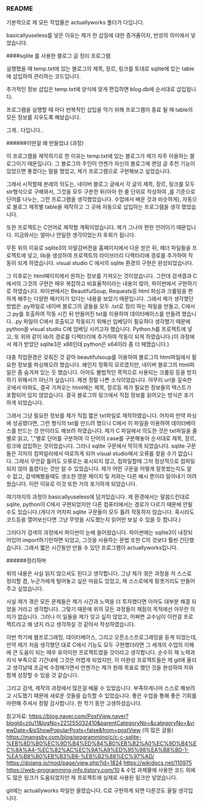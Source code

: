 ### README

기본적으로 제 모든 작업물은 actuallyworks 폴더가 다입니다.

basicallyuseless를 넣은 이유는 제가 한 삽질에 대한 증거품이자,
반성의 의미에서 넣었습니다.

####sqlite 를 사용한 블로그 글 정리 프로그램

실행했을 때 temp.txt에 있는 블로그의 제목, 장르, 링크를 토대로 sqlite에 있는 table에
삽입하여 관리하는 코드입니다.

추가적인 정보 삽입은 temp.txt에 양식에 맞게 편집하면 blog.db에 순서대로 삽입됩니다.

프로그램을 실행할 때 마다 반복적인 삽입을 막기 위해 프로그램이 종료 될 때
table의 모든 정보를 지우도록 해놨습니다.

그게.. 다입니다..













######이딴걸 왜 만들었냐 (과정)

이 프로그램을 제작하기로 한 이유는 temp.txt에 있는 블로그가 제가 자주 이용하는 블로그이기 때문입니다.
그 블로그의 주인이 언젠가 자신의 블로그에 랜덤 글 추천 기능이 있었으면 좋겠다는 말을 했었고, 제가 프로그램으로 구현해보고 싶었습니다.

그래서 시작할때 본래의 의도는, 네이버 블로그 글에서 각 글의 제목, 장르, 링크를 모두 str형식으로 구해와서, 그것을 모두 구분한 뒤(아마 한 줄 단위로 작성하여 ,를 기준으로 단어를 나누는, 그런 프로그램을 생각했었습니다. 수업에서 배운 것과 비슷하게),
자동으로 블로그 제목별 table을 제작하고 그 곳에 자동으로 삽입하는 프로그램을 생각 했었습니다. 

또한 프로젝트는 C언어로 제작할 계획이었습니다. 제가 그나마 편한 언어이기 때문입니다. 지금와서는 얼마나 안일한 생각이었는지 후회가 됩니다.

무튼 위의 이유로 sqlite3의 아말감버젼을 홈페이지에서 다운 받은 뒤, 헤더 파일들을 프로젝트에 넣고, lib을 생성하여 프로젝트의 라이브러리 디렉터리에 경로를 추가하여 작동이 되게 하였습니다.
visual studio C 에서의 sqlite 환경의 구현은 완성되었습니다.

그 이후로는 html페이지에서 원하는 정보를 가져오는 것이었습니다. 그런데 검색결과 C에서의 그것의 구현은 매우 복잡하고 비효율적이라는 내용이 많아, 파이썬에서 구현하기로 하였습니다. 파이썬에서는 BeautifulSoup, Requests등 html 파싱과 크롤링을
편하게 해주는 다양한 패키지가 있다는 내용을 보았기 때문입니다.
그래서 제가 생각했던 방법은 .py파일로 네이버 블로그의 글들을 모두 .txt로 정리 하는 파일을 만들고, C에서 그 py를 호출하여 작동 시킨 뒤 만들어진 txt를 이용하여 데이터베이스를 만들려 했습니다.
.py 파일이 C에서 호출되고 작동되기 위해선 임베딩이 필요하다 생각했기 때문에 python을 visual studio C에 임베딩 시키고자 했습니다.
Python.h를 프로젝트에 넣고, 또 위와 같이 lib의 경로를 디렉터리에 추가하여 작동이 되게 하였습니다.(이 과정에서 제가 받았던 sqlite3은 x86인데 python은 x64이라 좀 더 헤맸습니다.)

대충 작업환경은 갖춰진 것 같아 beautifulsoup를 이용하여 블로그의 html파일에서 필요한 정보를 파싱해오려 했습니다.
왜인지 정확히 모르겠지만, 네이버 블로그의 html파일은 좀 숨겨져 있는 듯 했습니다. 아마도 불법적인 목적으로 사용되는 크롤링 등을 방지하기 위해서가 아닌가 싶습니다.
제겐 정말 나쁜 소식이었습니다. 아무리 url을 깊숙한 곳에서 따와도, 결국 가져오는 html에는 제목, 장르등 제가 필요한 정보들의 텍스트가 포함되어 있지 않았습니다.
결국 블로그의 링크에서 직접 정보를 읽어오는 방식은 포기하게 되었습니다.

그래서 그냥 필요한 정보를 제가 직접 짧은 txt파일로 제작하였습니다. 어차피 만약 파싱에 성공했다면, 그런 형식의 txt를 만드려 했으니 C에서 이 파일을 이용하여 데이터베이스를 만드는 것 만이라도 해보려 하였습니다.
제가 C 파일에서 의도한 것은 txt파일을 줄별로 읽고, ","별로 단어를 구분하여 각 단어의 case를 구분해놓아 순서대로 제목, 장르, 링크에 삽입하는 것이었습니다.
그러나 sqlite 구문에서 막히게 되었습니다.
sqlite 구문들은 각자의 컴파일러에서 따로하게 되어 visual studio에서 오류를 찾을 수가 없습니다. 그래서 무언갈 틀려도 오류로는 표시되지 않고, 컴파일할때 그저 정상적으로 컴파일 되지 않아 틀렸다는 것만 알 수 있었습니다.
제가 어떤 구문을 어떻게 잘못썼는지도 알 수 없고, 검색해봤을때도 생소한 영문 페이지 및 저와는 다른 예시 뿐이라 알아내기 어려웠습니다. 이런 이유로 이것 또한 거의 포기하게 되었습니다.

여기까지의 과정이 basicallyuseless에 담겨있습니다. 제 환경에서는 말씀드린대로 sqlite, python이 C에서 구현되었지만 다른 컴퓨터에서는 경로가 다르기 때문에 안될 수도 있습니다.(게다가 어차피 sqlite 구문들이 모두 틀려 작동하지 않습니다. 혹시라도 코드등을 열어보신다면 그냥 무엇을 시도했는지 읽어만 보실 수 있을 듯 합니다.)

그러다가 검색의 과정에서 파이썬이 눈에 들어왔습니다. 파이썬에는 sqlite3이 내장되어있어 import하기만하면 되었고, 그것을 사용하는 문법 또한 C의 것보다 훨씬 간단했습니다.
그래서 짧은 시간동안 만들 수 있던 프로그램이 actuallyworks입니다.


######정리하며

위의 내용은 사실 읽지 않으셔도 된다고 생각합니다.
그냥 제가 겪은 과정을 저 스스로 정리할 겸, 누군가에게 털어놓고 싶은 마음도 있었고, 제 스스로에게 핑곗거리도 만들어 주고 싶었습니다.

사실 제가 겪은 모든 문제들은 제가 시간과 노력을 더 투자했다면 아마도 대부분 해결 되었을 거라고 생각합니다. 그렇기 때문에 위의 모든 과정들이 채점의 목적에선 아무런 의미가 없습니다.
그러나 이 일들을 제가 잊고 싶지 않았고, 어쩌면 교수님이 이런걸 프로젝트라고 왜 냈지 라고 생각하실 것 같아서 작성하였습니다.

이번 학기에 웹프로그래밍, 데이터베이스, 그리고 오픈소스프로그래밍을 듣게 되었는데, 만약 제가 처음 생각했던 대로 C에서 기능도 모두 구현했더라면 그 세개의 수업의 이해에 큰 도움이 되는 매우 유의미한 프로젝트였을 것이라고 생각합니다.
순수히 제 노력과 지식 부족으로 기간내에 그것은 어렵게 되었지만, 이 미완성 프로젝트들은 제 git에 올리고 생각날때 조금씩 수정해가면서 언젠가는 제가 원래 목표로 했던 것을 완성하여 저와 함께 성장할 수 있을 것 같습니다.

그리고 검색, 제작의 과정에서 많은걸 배울 수 있었습니다. 부족하게나마 스스로 해보려고 시도했기 때문에 새로운 것들을 습득할 수 있었습니다.
좋은 수업을 통해 좋은 기회를 마련해 주셔서 정말 감사합니다. 한 학기 동안 고생하셨습니다.


참고자료: 
https://blog.naver.com/PostView.naver?blogId=zilu11&logNo=221255032410&parentCategoryNo=&categoryNo=&viewDate=&isShowPopularPosts=false&from=postView   (의 많은 글들)
https://mangsby.com/blog/programming/c/c-c-sqlite-%EB%8D%B0%EC%9D%B4%ED%84%B0%EB%B2%A0%EC%9D%B4%EC%8A%A4-%EC%82%AC%EC%9A%A9%ED%95%98%EA%B8%B0-1-%EA%B8%B0%EB%B3%B8-%EB%B2%88%EC%97%AD/
https://dojang.io/mod/page/view.php?id=1824
https://wikidocs.net/110975
https://web-programming-info.tistory.com/10
& 수업 과제물에 사용한 코드
외에도 많은 링크가 도움되었지만 제 프로젝트에 실제로 사용된 링크만 넣었습니다.

git에는 actuallyworks 파일만 올렸습니다. C로 구현하게 되면 다른것도 올릴 생각입니다.